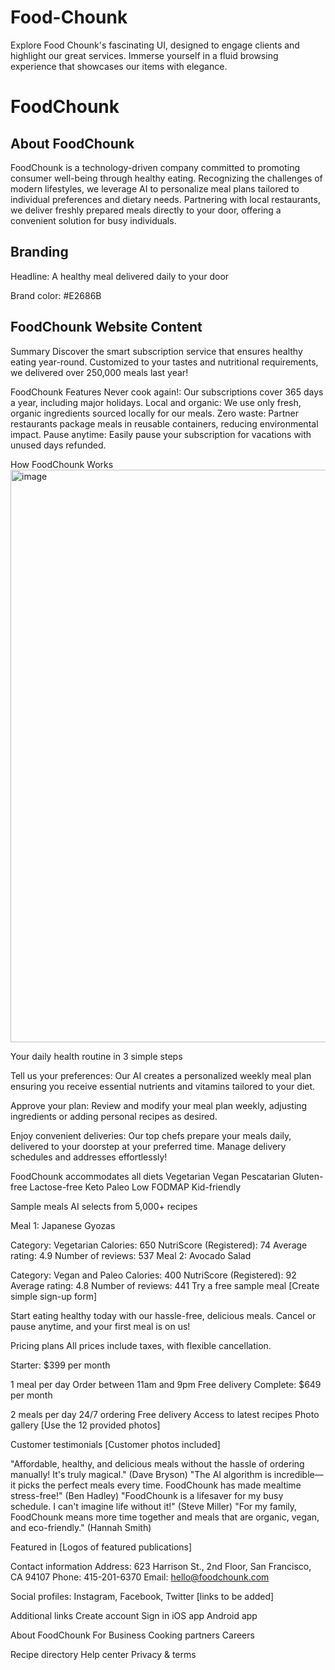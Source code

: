 # Food-Chounk
Explore Food Chounk's fascinating UI, designed to engage clients and highlight our great services. Immerse yourself in a fluid browsing experience that showcases our items with elegance.


# FoodChounk
## About FoodChounk
FoodChounk is a technology-driven company committed to promoting consumer well-being through healthy eating. Recognizing the challenges of modern lifestyles, we leverage AI to personalize meal plans tailored to individual preferences and dietary needs. Partnering with local restaurants, we deliver freshly prepared meals directly to your door, offering a convenient solution for busy individuals.

## Branding
Headline: A healthy meal delivered daily to your door

Brand color: #E2686B

## FoodChounk Website Content
Summary
Discover the smart subscription service that ensures healthy eating year-round. Customized to your tastes and nutritional requirements, we delivered over 250,000 meals last year!

FoodChounk Features
Never cook again!: Our subscriptions cover 365 days a year, including major holidays.
Local and organic: We use only fresh, organic ingredients sourced locally for our meals.
Zero waste: Partner restaurants package meals in reusable containers, reducing environmental impact.
Pause anytime: Easily pause your subscription for vacations with unused days refunded.

How FoodChounk Works
<img width="916" alt="image" src="https://github.com/rajputrr/Food-Chounk/assets/110460414/53807176-4161-45aa-8f3f-8fb56e59eabd">


Your daily health routine in 3 simple steps

Tell us your preferences: Our AI creates a personalized weekly meal plan ensuring you receive essential nutrients and vitamins tailored to your diet.

Approve your plan: Review and modify your meal plan weekly, adjusting ingredients or adding personal recipes as desired.

Enjoy convenient deliveries: Our top chefs prepare your meals daily, delivered to your doorstep at your preferred time. Manage delivery schedules and addresses effortlessly!

FoodChounk accommodates all diets
Vegetarian
Vegan
Pescatarian
Gluten-free
Lactose-free
Keto
Paleo
Low FODMAP
Kid-friendly

Sample meals
AI selects from 5,000+ recipes

Meal 1: Japanese Gyozas

Category: Vegetarian
Calories: 650
NutriScore (Registered): 74
Average rating: 4.9
Number of reviews: 537
Meal 2: Avocado Salad

Category: Vegan and Paleo
Calories: 400
NutriScore (Registered): 92
Average rating: 4.8
Number of reviews: 441
Try a free sample meal
[Create simple sign-up form]

Start eating healthy today with our hassle-free, delicious meals. Cancel or pause anytime, and your first meal is on us!

Pricing plans
All prices include taxes, with flexible cancellation.

Starter: $399 per month

1 meal per day
Order between 11am and 9pm
Free delivery
Complete: $649 per month

2 meals per day
24/7 ordering
Free delivery
Access to latest recipes
Photo gallery
[Use the 12 provided photos]

Customer testimonials
[Customer photos included]

"Affordable, healthy, and delicious meals without the hassle of ordering manually! It's truly magical." (Dave Bryson)
"The AI algorithm is incredible—it picks the perfect meals every time. FoodChounk has made mealtime stress-free!" (Ben Hadley)
"FoodChounk is a lifesaver for my busy schedule. I can't imagine life without it!" (Steve Miller)
"For my family, FoodChounk means more time together and meals that are organic, vegan, and eco-friendly." (Hannah Smith)

Featured in
[Logos of featured publications]

Contact information
Address: 623 Harrison St., 2nd Floor, San Francisco, CA 94107
Phone: 415-201-6370
Email: hello@foodchounk.com

Social profiles: Instagram, Facebook, Twitter [links to be added]

Additional links
Create account
Sign in
iOS app
Android app

About FoodChounk
For Business
Cooking partners
Careers

Recipe directory
Help center
Privacy & terms



